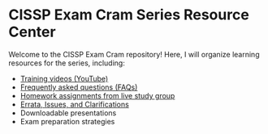 # CISSP Exam Cram Series Resource Center

Welcome to the CISSP Exam Cram repository! Here, I will organize learning resources for the series, including:

- [Training videos (YouTube)](Resources.md)
- [Frequently asked questions (FAQs)](FAQs.md)
- [Homework assignments from live study group](Homework.md)
- [Errata, Issues, and Clarifications](Errata.md) 
- Downloadable presentations 
- Exam preparation strategies 


